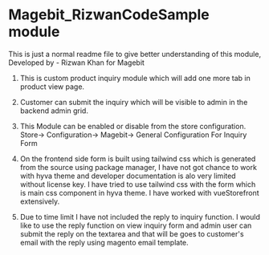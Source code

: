 # Magebit_RizwanCodeSample module

This is just a normal readme file to give better understanding of this module, Developed by - Rizwan Khan for Magebit

1. This is custom product inquiry module which will add one more tab in product view page.

2. Customer can submit the inquiry which will be visible to admin in the backend admin grid.

3. This Module can be enabled or disable from the store configuration.
Store-> Configuration-> Magebit-> General Configuration For Inquiry Form

4. On the frontend side form is built using tailwind css which is generated from the source using package manager, I have not got chance to work with hyva theme and developer documentation is alo very limited without license key. I have tried to use tailwind css with the form which is main css component in hyva theme. I have worked with vueStorefront extensively.

5. Due to time limit I have not included the reply to inquiry function. I would like to use the reply function on view inquiry form and admin user can submit the reply on the textarea and that will be goes to customer's email with the reply using magento email template.
